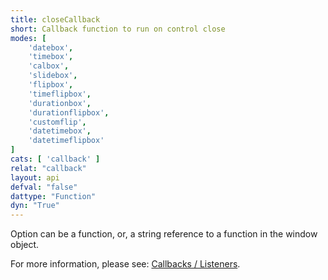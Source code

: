 ```yaml
---
title: closeCallback
short: Callback function to run on control close
modes: [
	'datebox',
	'timebox',
	'calbox',
	'slidebox',
	'flipbox',
	'timeflipbox',
	'durationbox',
	'durationflipbox',
	'customflip',
	'datetimebox',
	'datetimeflipbox'
]
cats: [ 'callback' ]
relat: "callback"
layout: api
defval: "false"
dattype: "Function"
dyn: "True"
---
```


Option can be a function, or, a string reference to a function in the window object.

For more information, please see: [Callbacks / Listeners]({{site.basesite}}doc/6-1-callback/).


